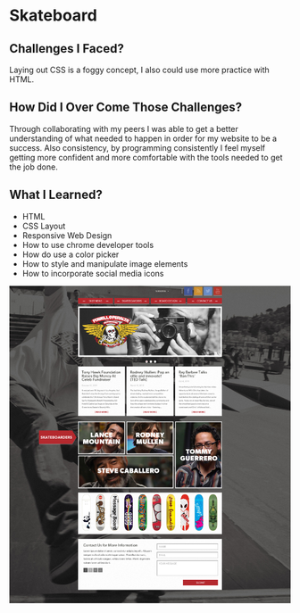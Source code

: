 # Skateboard

## Challenges I Faced? 

Laying out CSS is a foggy concept, I also could use more practice with HTML. 

## How Did I Over Come Those Challenges? 

Through collaborating with my peers I was able to get a better understanding of what needed to happen in order for my website to be a success. Also consistency, by programming consistently I feel myself getting more confident and more comfortable with the tools needed to get the job done. 

## What I Learned? 

* HTML
* CSS Layout
* Responsive Web Design
* How to use chrome developer tools
* How do use a color picker
* How to style and manipulate image elements
* How to incorporate social media icons

![Sk8 Site Mockup](Sk8er-Site.jpg)
